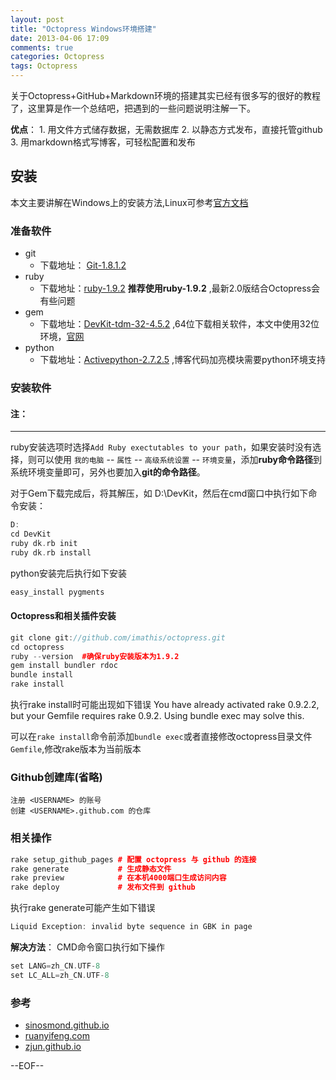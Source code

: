 ```yaml
---
layout: post
title: "Octopress Windows环境搭建"
date: 2013-04-06 17:09
comments: true
categories: Octopress
tags: Octopress
---
```


关于Octopress+GitHub+Markdown环境的搭建其实已经有很多写的很好的教程了，这里算是作一个总结吧，把遇到的一些问题说明注解一下。

**优点**：
	1. 用文件方式储存数据，无需数据库
	2. 以静态方式发布，直接托管github
	3. 用markdown格式写博客，可轻松配置和发布

<!--more-->

## 安装
本文主要讲解在Windows上的安装方法,Linux可参考[官方文档](http://octopress.org/docs/)
### 准备软件
* git 		
	* 下载地址： [Git-1.8.1.2](https://code.google.com/p/msysgit/downloads/detail?name=Git-1.8.1.2-preview20130201.exe&can=2&q=) 	
* ruby		
	* 下载地址：[ruby-1.9.2](http://rubyforge.org/frs/download.php/75127/rubyinstaller-1.9.2-p290.exe) **推荐使用ruby-1.9.2** ,最新2.0版结合Octopress会有些问题
* gem
	* 下载地址：[DevKit-tdm-32-4.5.2](https://github.com/downloads/oneclick/rubyinstaller/DevKit-tdm-32-4.5.2-20111229-1559-sfx.exe) ,64位下载相关软件，本文中使用32位环境，[官网](http://rubyinstaller.org/downloads/)
* python
	* 下载地址：[Activepython-2.7.2.5](http://www.activestate.com/activepython/downloads/thank-you?dl=http://downloads.activestate.com/ActivePython/releases/2.7.2.5/ActivePython-2.7.2.5-win32-x86.msi) ,博客代码加亮模块需要python环境支持


### 安装软件
#### 注：
----------------------------------------------
ruby安装选项时选择`Add Ruby exectutables to your path`，如果安装时没有选择，则可以使用 `我的电脑` -- `属性` -- `高级系统设置` -- `环境变量`，添加**ruby命令路径**到系统环境变量即可，另外也要加入**git的命令路径**。

对于Gem下载完成后，将其解压，如 D:\DevKit，然后在cmd窗口中执行如下命令安装：
``` cpp
D:
cd DevKit
ruby dk.rb init
ruby dk.rb install
```

python安装完后执行如下安装
``` cpp
easy_install pygments
```

#### Octopress和相关插件安装
``` cpp
git clone git://github.com/imathis/octopress.git 
cd octopress    
ruby --version  #确保ruby安装版本为1.9.2
gem install bundler rdoc
bundle install
rake install
```

执行rake install时可能出现如下错误
	You have already activated rake 0.9.2.2, 
	but your Gemfile requires rake 0.9.2. 
	Using bundle exec may solve this.

可以在`rake install`命令前添加`bundle exec`或者直接修改octopress目录文件`Gemfile`,修改rake版本为当前版本

### Github创建库(省略)
    注册 <USERNAME> 的账号
    创建 <USERNAME>.github.com 的仓库

### 相关操作
``` cpp
rake setup_github_pages # 配置 octopress 与 github 的连接
rake generate 			# 生成静态文件
rake preview 			# 在本机4000端口生成访问内容
rake deploy 			# 发布文件到 github
```

执行rake generate可能产生如下错误
``` cpp
Liquid Exception: invalid byte sequence in GBK in page
```

**解决方法**： CMD命令窗口执行如下操作
``` cpp
set LANG=zh_CN.UTF-8 
set LC_ALL=zh_CN.UTF-8
```

### 参考
* [sinosmond.github.io](http://sinosmond.github.io/blog/2012/03/12/install-and-deploy-octopress-to-github-on-windows7-from-scratch/)
* [ruanyifeng.com](http://www.ruanyifeng.com/blog/2012/08/blogging_with_jekyll.html)
* [zjun.github.io](http://zjun.github.io/2012/09/23/blog-in-octopress-on-github/)

--EOF--